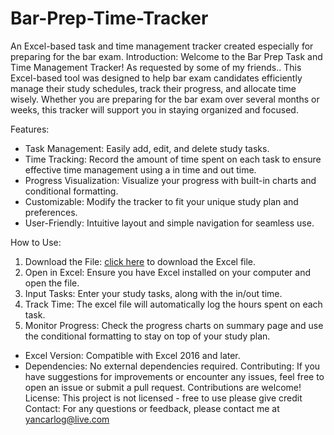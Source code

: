 # Bar-Prep-Time-Tracker
An Excel-based task and time management tracker created especially for preparing for the bar exam.
Introduction:
Welcome to the Bar Prep Task and Time Management Tracker! As requested by some of my friends.. This Excel-based tool was designed to help bar exam candidates efficiently manage their study schedules, track their progress, and allocate time wisely. Whether you are preparing for the bar exam over several months or weeks, this tracker will support you in staying organized and focused.

Features:
* Task Management: Easily add, edit, and delete study tasks.
* Time Tracking: Record the amount of time spent on each task to ensure effective time management using a in time and out   time.
* Progress Visualization: Visualize your progress with built-in charts and conditional formatting.
* Customizable: Modify the tracker to fit your unique study plan and preferences.
* User-Friendly: Intuitive layout and simple navigation for seamless use.

How to Use:
1. Download the File: [click here](https://github.com/YancarloG/Bar-Prep-Time-Tracker/blob/main/Bar-Prep-Time-Tracker.xlsx) to download the Excel file.
2. Open in Excel: Ensure you have Excel installed on your computer and open the file.
3. Input Tasks: Enter your study tasks, along with the in/out time.
4. Track Time: The excel file will automatically log the hours spent on each task.
5. Monitor Progress: Check the progress charts on summary page and use the conditional formatting to stay on top of your study plan.

* Excel Version: Compatible with Excel 2016 and later.
* Dependencies: No external dependencies required.
Contributing:
If you have suggestions for improvements or encounter any issues, feel free to open an issue or submit a pull request. Contributions are welcome!
License:
This project is not licensed - free to use please give credit
Contact:
For any questions or feedback, please contact me at yancarlog@live.com
